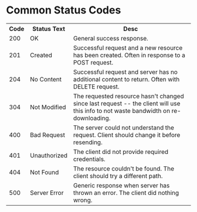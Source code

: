 # Common Status Codes

<div class="smallest">
<div class="row">
  <div class="cell-6">
    <table>
      <tr>
        <th>Code</th>
        <th>Status Text</th>
        <th>Desc</th>
      </tr>
      <tr>
        <td>200</td>
        <td>OK</td>
        <td><span class="small">General success response.</span></td>
      </tr>
      <tr>
        <td>201</td>
        <td>Created</td>
        <td><span class="small">Successful request and a new resource has been created. Often in response to a POST request.</span></td>
      </tr>
      <tr>
        <td>204</td>
        <td>No Content</td>
        <td><span class="small">Successful request and server has no additional content to return. Often with DELETE request.</span></td>
      </tr>
      <tr>
        <td>304</td>
        <td>Not Modified</td>
        <td><span class="small">The requested resource hasn't changed since last request -- the client will use this info to not waste bandwidth on re-downloading.</span></td>
      </tr>
      <tr>
        <td>400</td>
        <td>Bad Request</td>
        <td><span class="small">The server could not understand the request. Client should change it before resending.</span></td>
      </tr>
      <tr>
        <td>401</td>
        <td>Unauthorized</td>
        <td><span class="small">The client did not provide required credentials.</span></td>
      </tr>
      <tr>
        <td>404</td>
        <td>Not Found</td>
        <td><span class="small">The resource couldn't be found. The client should try a different path.</span></td>
      </tr>
      <tr>
        <td>500</td>
        <td>Server Error</td>
        <td><span class="small">Generic response when server has thrown an error. The client did nothing wrong.</span></td>
      </tr>
    </table>
  </div>
</div>
</div>